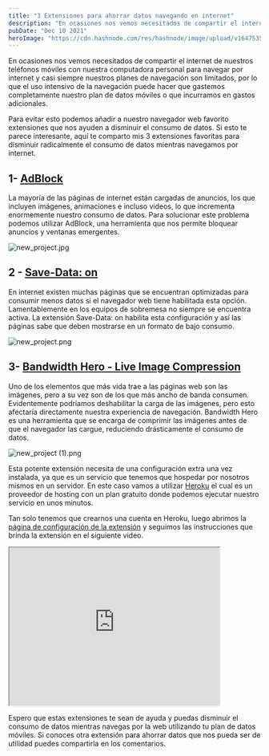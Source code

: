 ```yaml
---
title: "3 Extensiones para ahorrar datos navegando en internet"
description: "En ocasiones nos vemos necesitados de compartir el internet de nuestros teléfonos móviles con nuestra computadora personal..."
pubDate: "Dec 10 2021"
heroImage: "https://cdn.hashnode.com/res/hashnode/image/upload/v1647535500028/JHbRMTnjl.png"
---
```


En ocasiones nos vemos necesitados de compartir el internet de nuestros teléfonos móviles con nuestra computadora personal para navegar por internet y casi siempre nuestros planes de navegación son limitados, por lo que el uso intensivo de la navegación puede hacer que gastemos completamente nuestro plan de datos móviles o que incurramos en gastos adicionales. 

Para evitar esto podemos añadir a nuestro navegador web favorito extensiones que nos ayuden a disminuir el consumo de datos. Si esto te parece interesante, aquí te comparto mis 3 extensiones favoritas para disminuir radicalmente el consumo de datos mientras navegamos por internet.

## 1- [AdBlock](https://chrome.google.com/webstore/detail/adblock-%E2%80%94-best-ad-blocker/gighmmpiobklfepjocnamgkkbiglidom)

La mayoría de las páginas de internet están cargadas de anuncios, los que incluyen imágenes, animaciones e incluso videos, lo que incrementa enormemente nuestro consumo de datos. Para solucionar este problema podemos utilizar AdBlock, una herramienta que nos permite bloquear anuncios y ventanas emergentes.

![new_project.jpg](https://cdn.hashnode.com/res/hashnode/image/upload/v1647535275254/JvScH4MbW.jpg)

 ## 2 - [Save-Data: on](https://chrome.google.com/webstore/detail/save-data-on/nholpkfnmjbinlhcfihkhiehdaohlibg)

En internet existen muchas páginas que se encuentran optimizadas para consumir menos datos si el navegador web tiene habilitada esta opción. Lamentablemente en los equipos de sobremesa no siempre se encuentra activa. La extensión Save-Data: on habilita esta configuración y así las páginas sabe que deben mostrarse en un formato de bajo consumo.


![new_project.png](https://cdn.hashnode.com/res/hashnode/image/upload/v1647535309118/4dS6zkBTi.png)

## 3-  [Bandwidth Hero - Live Image Compression](https://chrome.google.com/webstore/detail/bandwidth-hero-live-image/mmhippoadkhcflebgghophicgldbahdb)

Uno de los elementos que más vida trae a las páginas web son las imágenes, pero a su vez son de los que más ancho de banda consumen. Evidentemente podríamos deshabilitar la carga de las imágenes, pero esto afectaría directamente nuestra experiencia de navegación. Bandwidth Hero es una herramienta que se encarga de comprimir las imágenes antes de que el navegador las cargue, reduciendo drásticamente el consumo de datos.


![new_project (1).png](https://cdn.hashnode.com/res/hashnode/image/upload/v1647535332845/ABv9m8jj7.png)


Esta potente extensión necesita de una configuración extra una vez instalada, ya que es un servicio que tenemos que hospedar por nosotros mismos en un servidor. En este caso vamos a utilizar [Heroku](https://www.heroku.com/) el cual es un proveedor de hosting con un plan gratuito donde podemos ejecutar nuestro servicio en unos minutos.

Tan solo tenemos que crearnos una cuenta en Heroku, luego abrimos la [página de configuración de la extensión](chrome-extension://mmhippoadkhcflebgghophicgldbahdb/setup.html) y seguimos las instrucciones que brinda la extensión en el siguiente video.

<iframe width="420" height="315"
src="https://www.youtube.com/embed/y3tkYEXAics">
</iframe>

Espero que estas extensiones te sean de ayuda y puedas disminuir el consumo de datos mientras navegas por la web utilizando tu plan de datos móviles. Si conoces otra extensión para ahorrar datos que nos pueda ser de utilidad puedes compartirla en los comentarios.
